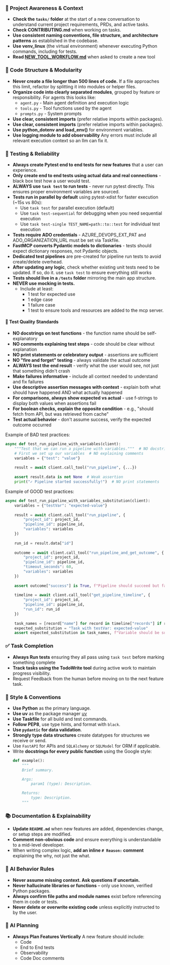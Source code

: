 ### 🔄 Project Awareness & Context
- **Check the `tasks/` folder** at the start of a new conversation to understand current project requirements, PRDs, and active tasks.
- **Check CONTRIBUTING.md** when working on tasks.
- **Use consistent naming conventions, file structure, and architecture patterns** as established in the codebase.
- **Use venv_linux** (the virtual environment) whenever executing Python commands, including for tests.
- **Read [NEW_TOOL_WORKFLOW.md](NEW_TOOL_WORKFLOW.md)** when asked to create a new tool

### 🧱 Code Structure & Modularity
- **Never create a file longer than 500 lines of code.** If a file approaches this limit, refactor by splitting it into modules or helper files.
- **Organize code into clearly separated modules**, grouped by feature or responsibility.
  For agents this looks like:
    - `agent.py` - Main agent definition and execution logic 
    - `tools.py` - Tool functions used by the agent 
    - `prompts.py` - System prompts
- **Use clear, consistent imports** (prefer relative imports within packages).
- **Use clear, consistent imports** (prefer relative imports within packages).
- **Use python_dotenv and load_env()** for environment variables.
- **Use logging module to add observability** Any errors must include all relevant execution context so an llm can fix it.

### 🧪 Testing & Reliability
- **Always create Pytest end to end tests for new features** that a user can experience.
- **Only create end to end tests using actual data and real connections** - black box test how a user would test.
- **ALWAYS use `task test` to run tests** - never run pytest directly. This ensures proper environment variables are sourced.
- **Tests run in parallel by default** using pytest-xdist for faster execution (~15s vs 80s):
  - Use `task test` for parallel execution (default)
  - Use `task test-sequential` for debugging when you need sequential execution
  - Use `task test-single TEST_NAME=path::to::test` for individual test execution
- **Tests require ADO credentials** - AZURE_DEVOPS_EXT_PAT and ADO_ORGANIZATION_URL must be set via Taskfile.
- **FastMCP converts Pydantic models to dictionaries** - tests should expect dictionary responses, not Pydantic objects.
- **Dedicated test pipelines** are pre-created for pipeline run tests to avoid create/delete overhead.
- **After updating any logic**, check whether existing unit tests need to be updated. If so, do it. use `task test` to ensure everything still works
- **Tests should live in a `/tests` folder** mirroring the main app structure.
- **NEVER use mocking in tests.** 
  - Include at least:
    - 1 test for expected use
    - 1 edge case
    - 1 failure case
    - 1 test to ensure tools and resources are added to the mcp server.

#### 🎯 Test Quality Standards
- **NO docstrings on test functions** - the function name should be self-explanatory
- **NO comments explaining test steps** - code should be clear without explanation
- **NO print statements or celebratory output** - assertions are sufficient
- **NO "fire and forget" testing** - always validate the actual outcome
- **ALWAYS test the end result** - verify what the user would see, not just that something didn't crash
- **Make failures informative** - include all context needed to understand and fix failures
- **Use descriptive assertion messages with context** - explain both what should have happened AND what actually happened
- **For comparisons, always show expected vs actual** - use f-strings to display both values when assertions fail
- **For boolean checks, explain the opposite condition** - e.g., "should fetch from API, but was retrieved from cache"
- **Test actual behavior** - don't assume success, verify the expected outcome occurred

Example of BAD test practices:
```python
async def test_run_pipeline_with_variables(client):
    """Test that we can run a pipeline with variables."""  # NO docstring
    # First we set up our variables  # NO explaining comments
    variables = {"test": "value"}
    
    result = await client.call_tool("run_pipeline", {...})
    
    assert result.data is not None  # Weak assertion
    print("✓ Pipeline started successfully!")  # NO print statements
```

Example of GOOD test practices:
```python
async def test_run_pipeline_with_variables_substitution(client):
    variables = {"testVar": "expected-value"}
    
    result = await client.call_tool("run_pipeline", {
        "project_id": project_id,
        "pipeline_id": pipeline_id,
        "variables": variables
    })
    
    run_id = result.data["id"]
    
    outcome = await client.call_tool("run_pipeline_and_get_outcome", {
        "project_id": project_id,
        "pipeline_id": pipeline_id,
        "timeout_seconds": 60,
        "variables": variables
    })
    
    assert outcome["success"] is True, f"Pipeline should succeed but failed: {outcome.get('failure_summary')}"
    
    timeline = await client.call_tool("get_pipeline_timeline", {
        "project_id": project_id,
        "pipeline_id": pipeline_id,
        "run_id": run_id
    })
    
    task_names = [record["name"] for record in timeline["records"] if record.get("type") == "Task"]
    expected_substitution = "Task with testVar: expected-value"
    assert expected_substitution in task_names, f"Variable should be substituted in task name. Expected '{expected_substitution}' in tasks but found: {task_names}"
```

### ✅ Task Completion
- **Always Run tests** ensuring they all pass using `task test` before marking something complete
- **Track tasks using the TodoWrite tool** during active work to maintain progress visibility.
- Request Feedback from the human before moving on to the next feature task.

### 📎 Style & Conventions
- **Use Python** as the primary language.
- **Use uv** as the package manager [uv](https://github.com/astral-sh/uv)
- **Use Taskfile** for all build and test commands.
- **Follow PEP8**, use type hints, and format with `black`.
- **Use `pydantic` for data validation**.
- **Strongly type data structures** create datatypes for structures we receive or send.
- Use `FastAPI` for APIs and `SQLAlchemy` or `SQLModel` for ORM if applicable.
- Write **docstrings for every public function** using the Google style:
  ```python
  def example():
      """
      Brief summary.

      Args:
          param1 (type): Description.

      Returns:
          type: Description.
      """
  ```

### 📚 Documentation & Explainability
- **Update `README.md`** when new features are added, dependencies change, or setup steps are modified.
- **Comment non-obvious code** and ensure everything is understandable to a mid-level developer.
- When writing complex logic, **add an inline `# Reason:` comment** explaining the why, not just the what.

### 🧠 AI Behavior Rules
- **Never assume missing context. Ask questions if uncertain.**
- **Never hallucinate libraries or functions** – only use known, verified Python packages.
- **Always confirm file paths and module names** exist before referencing them in code or tests.
- **Never delete or overwrite existing code** unless explicitly instructed to by the user.

### 📝 AI Planning
- **Always Plan Features Vertically** A new feature should include:
  - Code
  - End to End tests
  - Observability
  - Code Doc comments